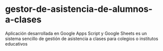 # gestor-de-asistencia-de-alumnos-a-clases
Aplicación desarrollada en Google Apps Script y Google Sheets es un sistema sencillo de gestión de asistencia a clases para colegios o institutos educativos
